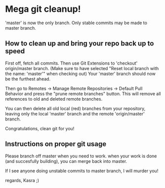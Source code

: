  
# Mega git cleanup!

'master' is now the only branch. Only stable commits may be made to master branch.

## How to clean up and bring your repo back up to speed

First off, fetch all commits. Then use Git Extensions to 'checkout' origin/master branch.
 (Make sure to have selected "Reset local branch with the name: 'master'" when checking out)
Your 'master' branch should now be the furthest ahead.

Then go to Remotes -> Manage Remote Repositories -> Default Pull Behavior and press the "prune remote branches" button.
 This will remove all references to old and deleted remote branches.
 
You can then delete all old local (red) branches from your repository, leaving only the local 'master' branch and the remote 'origin/master' branch.

Congratulations, clean git for you!
 
 
 
 
## Instructions on proper git usage
 Please branch off master when you need to work. when your work is done (and succesfully building), you can merge back into master.
 

 If I see anyone doing unstable commits to master branch, 
 I will murder you!

 regards, Kasra ;)

